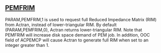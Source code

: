 ## [PEMFRIM](https://help.hexagonmi.com/bundle/MSC_Nastran_2022.4/page/Nastran_Combined_Book/qrg/parameters/TOC.PEMFRIM.xhtml)

PARAM,PEMFRIM,1 is used to request full Reduced Impedance Matrix (RIM) from Actran, instead of lower-triangular RIM. By default (PARAM,PEMFRIM,0), Actran returns lower-triangular RIM. Note that PEMFRIM will increase disk space demand of PEM job. In addition, OOC field of ACPEMCP will cause Actran to generate full RIM when set to an integer greater than 1.

